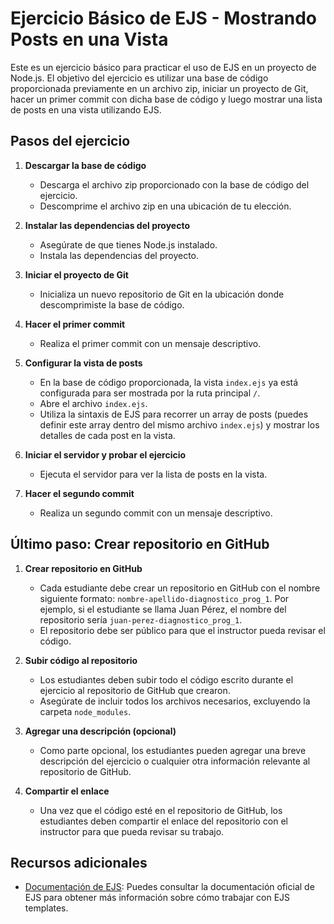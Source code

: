 # Ejercicio Básico de EJS - Mostrando Posts en una Vista

Este es un ejercicio básico para practicar el uso de EJS en un proyecto de Node.js. El objetivo del ejercicio es utilizar una base de código proporcionada previamente en un archivo zip, iniciar un proyecto de Git, hacer un primer commit con dicha base de código y luego mostrar una lista de posts en una vista utilizando EJS.

## Pasos del ejercicio

1. **Descargar la base de código**

   - Descarga el archivo zip proporcionado con la base de código del ejercicio.
   - Descomprime el archivo zip en una ubicación de tu elección.

2. **Instalar las dependencias del proyecto**

   - Asegúrate de que tienes Node.js instalado.
   - Instala las dependencias del proyecto.

3. **Iniciar el proyecto de Git**

   - Inicializa un nuevo repositorio de Git en la ubicación donde descomprimiste la base de código.

4. **Hacer el primer commit**

   - Realiza el primer commit con un mensaje descriptivo.

5. **Configurar la vista de posts**

   - En la base de código proporcionada, la vista `index.ejs` ya está configurada para ser mostrada por la ruta principal `/`.
   - Abre el archivo `index.ejs`.
   - Utiliza la sintaxis de EJS para recorrer un array de posts (puedes definir este array dentro del mismo archivo `index.ejs`) y mostrar los detalles de cada post en la vista.

6. **Iniciar el servidor y probar el ejercicio**

   - Ejecuta el servidor para ver la lista de posts en la vista.

7. **Hacer el segundo commit**

   - Realiza un segundo commit con un mensaje descriptivo.

## Último paso: Crear repositorio en GitHub

1. **Crear repositorio en GitHub**

   - Cada estudiante debe crear un repositorio en GitHub con el nombre siguiente formato: `nombre-apellido-diagnostico_prog_1`. Por ejemplo, si el estudiante se llama Juan Pérez, el nombre del repositorio sería `juan-perez-diagnostico_prog_1`.
   - El repositorio debe ser público para que el instructor pueda revisar el código.

2. **Subir código al repositorio**

   - Los estudiantes deben subir todo el código escrito durante el ejercicio al repositorio de GitHub que crearon.
   - Asegúrate de incluir todos los archivos necesarios, excluyendo la carpeta `node_modules`.

3. **Agregar una descripción (opcional)**

   - Como parte opcional, los estudiantes pueden agregar una breve descripción del ejercicio o cualquier otra información relevante al repositorio de GitHub.

4. **Compartir el enlace**

   - Una vez que el código esté en el repositorio de GitHub, los estudiantes deben compartir el enlace del repositorio con el instructor para que pueda revisar su trabajo.


## Recursos adicionales

- [Documentación de EJS](https://ejs.co/): Puedes consultar la documentación oficial de EJS para obtener más información sobre cómo trabajar con EJS templates.
